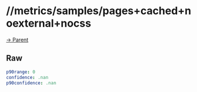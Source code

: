 
# //metrics/samples/pages+cached+noexternal+nocss

[→ Parent](../..)


## Raw


```yaml
p90range: 0
confidence: .nan
p90confidence: .nan

```

